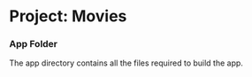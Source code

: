 # Project: Movies
### App Folder

The app directory contains all the files required to build the app.

